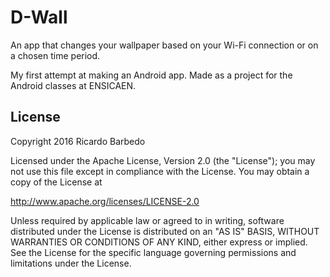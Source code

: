 # D-Wall
An app that changes your wallpaper based on your Wi-Fi connection or on a chosen time period.

My first attempt at making an Android app. Made as a project for the Android classes at ENSICAEN.

## License
Copyright 2016 Ricardo Barbedo

Licensed under the Apache License, Version 2.0 (the "License");
you may not use this file except in compliance with the License.
You may obtain a copy of the License at

   http://www.apache.org/licenses/LICENSE-2.0

Unless required by applicable law or agreed to in writing, software
distributed under the License is distributed on an "AS IS" BASIS,
WITHOUT WARRANTIES OR CONDITIONS OF ANY KIND, either express or implied.
See the License for the specific language governing permissions and
limitations under the License.
